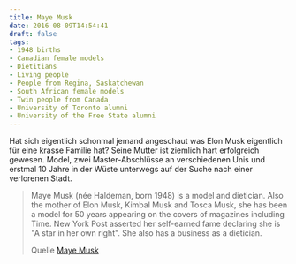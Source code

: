 ```yaml
---
title: Maye Musk
date: 2016-08-09T14:54:41
draft: false
tags:
- 1948 births
- Canadian female models
- Dietitians
- Living people
- People from Regina, Saskatchewan
- South African female models
- Twin people from Canada
- University of Toronto alumni
- University of the Free State alumni
---
```


Hat sich eigentlich schonmal jemand angeschaut was Elon Musk eigentlich für
eine krasse Familie hat? Seine Mutter ist ziemlich hart erfolgreich
gewesen. Model, zwei Master-Abschlüsse an verschiedenen Unis und erstmal 10
Jahre in der Wüste unterwegs auf der Suche nach einer verlorenen Stadt.


> Maye Musk (née Haldeman, born 1948) is a model and dietician. Also the
> mother of Elon Musk, Kimbal Musk and Tosca Musk, she has been a model for
> 50 years appearing on the covers of magazines including Time. New York
> Post asserted her self-earned fame declaring she is "A star in her own
> right". She also has a business as a dietician.
>
> Quelle [Maye Musk](https://en.wikipedia.org/wiki/Maye_Musk)
